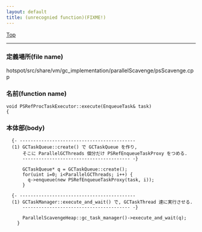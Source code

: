 ```yaml
---
layout: default
title: (unrecognied function)(FIXME!)
---
```

[Top](../index.html)

--- 
### 定義場所(file name)
hotspot/src/share/vm/gc_implementation/parallelScavenge/psScavenge.cpp

### 名前(function name)
```
void PSRefProcTaskExecutor::execute(EnqueueTask& task)
{
```

### 本体部(body)
```
  {- -------------------------------------------
  (1) GCTaskQueue::create() で GCTaskQueue を作り, 
      そこに ParallelGCThreads 個分だけ PSRefEnqueueTaskProxy をつめる.
      ---------------------------------------- -}

	  GCTaskQueue* q = GCTaskQueue::create();
	  for(uint i=0; i<ParallelGCThreads; i++) {
	    q->enqueue(new PSRefEnqueueTaskProxy(task, i));
	  }

  {- -------------------------------------------
  (1) GCTaskManager::execute_and_wait() で, GCTaskThread 達に実行させる.
      ---------------------------------------- -}

	  ParallelScavengeHeap::gc_task_manager()->execute_and_wait(q);
	}
	
```



